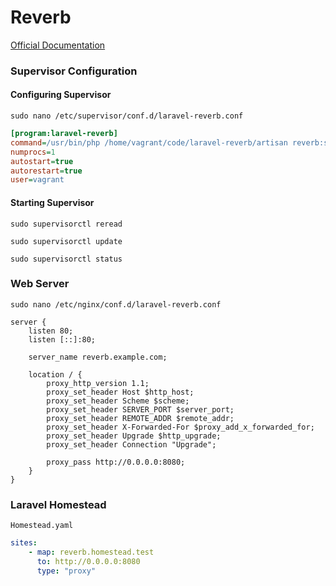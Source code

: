 # Reverb

[Official Documentation](https://laravel.com/docs/reverb)

### Supervisor Configuration

#### Configuring Supervisor

```shell
sudo nano /etc/supervisor/conf.d/laravel-reverb.conf
```

```ini
[program:laravel-reverb]
command=/usr/bin/php /home/vagrant/code/laravel-reverb/artisan reverb:start
numprocs=1
autostart=true
autorestart=true
user=vagrant
```

#### Starting Supervisor

```shell
sudo supervisorctl reread
```

```shell
sudo supervisorctl update
```

```shell
sudo supervisorctl status
```

### Web Server

```shell
sudo nano /etc/nginx/conf.d/laravel-reverb.conf
```

```nginx
server {
    listen 80;
    listen [::]:80;
    
    server_name reverb.example.com;

    location / {
        proxy_http_version 1.1;
        proxy_set_header Host $http_host;
        proxy_set_header Scheme $scheme;
        proxy_set_header SERVER_PORT $server_port;
        proxy_set_header REMOTE_ADDR $remote_addr;
        proxy_set_header X-Forwarded-For $proxy_add_x_forwarded_for;
        proxy_set_header Upgrade $http_upgrade;
        proxy_set_header Connection "Upgrade";
 
        proxy_pass http://0.0.0.0:8080;
    }
}
```

### Laravel Homestead

`Homestead.yaml`

```yaml
sites:
    - map: reverb.homestead.test
      to: http://0.0.0.0:8080
      type: "proxy"
```
